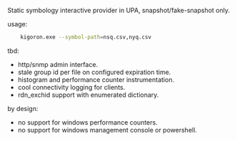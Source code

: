 Static symbology interactive provider in UPA, snapshot/fake-snapshot only.

usage:

```bash
	kigoron.exe --symbol-path=nsq.csv,nyq.csv
```

tbd:

 * http/snmp admin interface.
 * stale group id per file on configured expiration time.
 * histogram and performance counter instrumentation.
 * cool connectivity logging for clients.
 * rdn_exchid support with enumerated dictionary.

by design:

 * no support for windows performance counters.
 * no support for windows management console or powershell.

